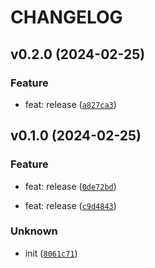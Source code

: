# CHANGELOG



## v0.2.0 (2024-02-25)

### Feature

* feat: release ([`a827ca3`](https://github.com/michaelwhouse/pw/commit/a827ca3650dd1f5007e9f5c1f20e0250d228a21a))


## v0.1.0 (2024-02-25)

### Feature

* feat: release ([`0de72bd`](https://github.com/michaelwhouse/pw/commit/0de72bdd52373bfc237e5fe55d495ce93315ccae))

* feat: release ([`c9d4843`](https://github.com/michaelwhouse/pw/commit/c9d4843d34dcc14321cf25d83712811070387a65))

### Unknown

* init ([`8061c71`](https://github.com/michaelwhouse/pw/commit/8061c716d5058adb46e179bc0225e1b27faf7f4b))
